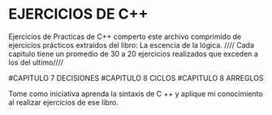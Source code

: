 # EJERCICIOS DE C++
Ejercicios de Practicas de C++
comperto este archivo comprimido de ejercicios prácticos extraídos del libro: La escencia de la lógica. 
//// Cada capitulo tiene un promedio de 30 a 20 ejercicios realizados que exceden a los del ultimo////

#CAPITULO 7 DECISIONES
#CAPITULO 8 CICLOS
#CAPITULO 8 ARREGLOS 

Tome como iniciativa aprenda la sintaxis de C ++ y aplique mi conocimiento al realizar ejercicios de ese libro.
